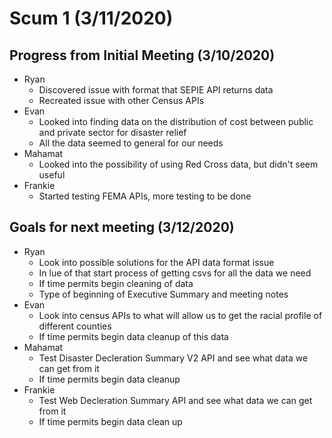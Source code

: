 # Scum 1 (3/11/2020)
## Progress from Initial Meeting (3/10/2020)
* Ryan
  * Discovered issue with format that SEPIE API returns data
  * Recreated issue with other Census APIs
* Evan
  * Looked into finding data on the distribution of cost between public and private sector for disaster relief
  * All the data seemed to general for our needs
* Mahamat
  * Looked into the possibility of using Red Cross data, but didn't seem useful
* Frankie
  * Started testing FEMA APIs, more testing to be done
## Goals for next meeting (3/12/2020)
* Ryan
  * Look into possible solutions for the API data format issue
  * In lue of that start process of getting csvs for all the data we need
  * If time permits begin cleaning of data
  * Type of beginning of Executive Summary and meeting notes
* Evan
  * Look into census APIs to what will allow us to get the racial profile of different counties
  * If time permits begin data cleanup of this data
* Mahamat
  * Test Disaster Decleration Summary V2 API and see what data we can get from it
  * If time permits begin data cleanup
* Frankie
  * Test Web Decleration Summary API and see what data we can get from it
  * If time permits begin data clean up 